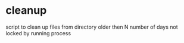 # cleanup
script to clean up files from directory older then N number of days not locked  by running process
